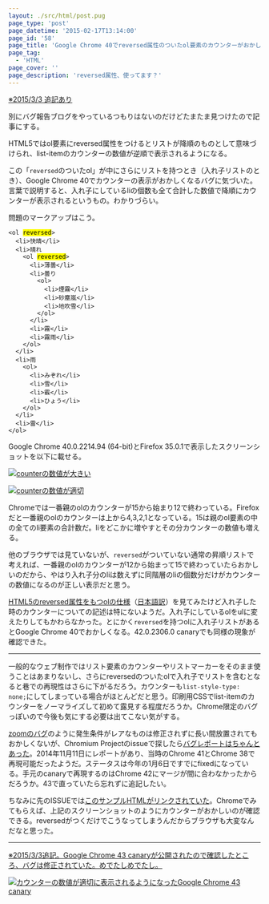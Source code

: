 ```yaml
---
layout: ./src/html/post.pug
page_type: 'post'
page_datetime: '2015-02-17T13:14:00'
page_id: '58'
page_title: 'Google Chrome 40でreversed属性のついたol要素のカウンターがおかしい'
page_tag:
  - 'HTML'
page_cover: ''
page_description: 'reversed属性、使ってます？'
---
```

<ins datetime="2015-03-03T12:00:00+09:00">※2015/3/3 追記あり</ins>

別にバグ報告ブログをやっているつもりはないのだけどたまたま見つけたので記事にする。

HTML5ではol要素にreversed属性をつけるとリストが降順のものとして意味づけられ、list-itemのカウンターの数値が逆順で表示されるようになる。

この「`reversed`のついたol」が中にさらにリストを持つとき（入れ子リストのとき）、Google Chrome 40でカウンターの表示がおかしくなるバグに気づいた。言葉で説明すると、入れ子にしているliの個数も全て合計した数値で降順にカウンターが表示されるというもの。わかりづらい。

問題のマークアップはこう。

<pre title="reversed属性をもったリストのマークアップ"><code data-language="html">&lt;ol <mark>reversed</mark>&gt;
  &lt;li&gt;快晴&lt;/li&gt;
  &lt;li&gt;晴れ
    &lt;ol <mark>reversed</mark>&gt;
      &lt;li&gt;薄曇&lt;/li&gt;
      &lt;li&gt;曇り
        &lt;ol&gt;
          &lt;li&gt;煙霧&lt;/li&gt;
          &lt;li&gt;砂塵嵐&lt;/li&gt;
          &lt;li&gt;地吹雪&lt;/li&gt;
        &lt;/ol&gt;
      &lt;/li&gt;
      &lt;li&gt;霧&lt;/li&gt;
      &lt;li&gt;霧雨&lt;/li&gt;
    &lt;/ol&gt;
  &lt;/li&gt;
  &lt;li&gt;雨
    &lt;ol&gt;
      &lt;li&gt;みぞれ&lt;/li&gt;
      &lt;li&gt;雪&lt;/li&gt;
      &lt;li&gt;霰&lt;/li&gt;
      &lt;li&gt;ひょう&lt;/li&gt;
    &lt;/ol&gt;
  &lt;/li&gt;
  &lt;li&gt;雷&lt;/li&gt;
&lt;/ol&gt;</code></pre>

Google Chrome 40.0.2214.94 (64-bit)とFirefox 35.0.1で表示したスクリーンショットを以下に載せる。

[![counterの数値が大きい](/img/reversed-order-list-counter-bug/ss_chrome40.png)](/img/reversed-order-list-counter-bug/ss_chrome40.png "counterの数値が大きい")

[![counterの数値が適切](/img/reversed-order-list-counter-bug/ss_firefox35.png)](/img/reversed-order-list-counter-bug/ss_firefox35.png "counterの数値が適切")

Chromeでは一番親のolのカウンターが15から始まり12で終わっている。Firefoxだと一番親のolのカウンターは上から4,3,2,1となっている。15は親のol要素の中の全てのli要素の合計数だ。liをどこかに増やすとその分カウンターの数値も増える。

他のブラウザでは見ていないが、`reversed`がついていない通常の昇順リストで考えれば、一番親のolのカウンターが12から始まって15で終わっていたらおかしいのだから、やはり入れ子分のliは数えずに同階層のliの個数分だけがカウンターの数値になるのが正しい表示だと思う。

[HTML5のreversed属性をもつolの仕様](http://www.w3.org/TR/html5/grouping-content.html#attr-ol-reversed)（[日本語訳](http://momdo.github.io/html5/grouping-content.html#attr-ol-reversed)）を見てみたけど入れ子した時のカウンターについての記述は特にないようだ。入れ子にしているolをulに変えたりしてもかわらなかった。とにかく`reversed`を持つolに入れ子リストがあるとGoogle Chrome 40でおかしくなる。42.0.2306.0 canaryでも同様の現象が確認できた。

---

一般的なウェブ制作ではリスト要素のカウンターやリストマーカーをそのまま使うことはあまりないし、さらにreversedのついたolで入れ子でリストを含むとなると巷での再現性はさらに下がるだろう。カウンターも`list-style-type: none;`にしてしまっている場合がほとんどだと思う。印刷用CSSでlist-itemのカウンターをノーマライズして初めて露見する程度だろうか。Chrome限定のバグっぽいので今後も気にする必要は出てこない気がする。

[zoomのバグ](/archives/50.html)のように発生条件がレアなものは修正されずに長い間放置されてもおかしくないが、Chromium Projectのissueで探したら[バグレポートはちゃんとあった](https://code.google.com/p/chromium/issues/detail?id=432054&can=1&q=reversed&colspec=ID%20Pri%20M%20Week%20ReleaseBlock%20Cr%20Status%20Owner%20Summary%20OS%20Modified)。2014年11月11日にレポートがあり、当時のChrome 41とChrome 38で再現可能だったようだ。ステータスは今年の1月6日ですでにfixedになっている。手元のcanaryで再現するのはChrome 42にマージが間に合わなかったからだろうか。43で直っていたら忘れずに追記したい。

ちなみに先のISSUEでは[このサンプルHTMLがリンクされていた](http://jsbin.com/dodicecoha/1/edit?html,output)。Chromeでみてもらえば、上記のスクリーンショットのようにカウンターがおかしいのが確認できる。reversedがつくだけでこうなってしまうんだからブラウザも大変なんだなと思った。

---

<ins datetime="2015-03-03T12:00:00+09:00">※2015/3/3追記。Google Chrome 43 canaryが公開されたので確認したところ、バグは修正されていた。めでたしめでたし。</ins>

[![カウンターの数値が適切に表示されるようになったGoogle Chrome 43 canary](/img/reversed-order-list-counter-bug/ss_chrome43.png)](/img/reversed-order-list-counter-bug/ss_chrome43.png "カウンターの数値が適切に表示されるようになったGoogle Chrome 43 canary")

